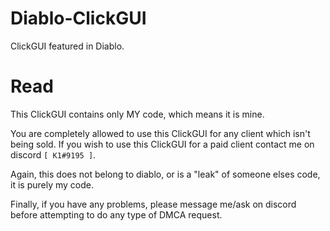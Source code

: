 # Diablo-ClickGUI
ClickGUI featured in Diablo.

# Read
This ClickGUI contains only MY code, which means it is mine.

You are completely allowed to use this ClickGUI for any client which isn't being sold.
If you wish to use this ClickGUI for a paid client contact me on discord `[ K1#9195 ]`.

Again, this does not belong to diablo, or is a "leak" of someone elses code, it is purely my code.

Finally, if you have any problems, please message me/ask on discord before attempting to do any type of DMCA request.
